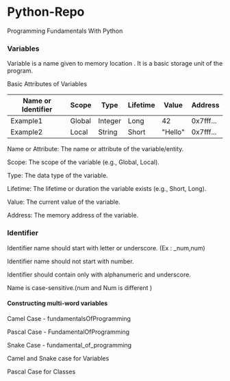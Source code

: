 # Python-Repo

Programming Fundamentals With Python

### Variables

Variable is a name given to memory location .
It is a basic storage unit of the program.

Basic Attributes of Variables

| Name or Identifier | Scope    | Type    | Lifetime | Value    | Address   |
| ------------------ | -------- | ------- | -------- | -------- | --------- |
| Example1          | Global   | Integer | Long     | 42       | 0x7fff... |
| Example2          | Local    | String  | Short    | "Hello"  | 0x7fff... |

Name or Attribute: The name or attribute of the variable/entity.

Scope: The scope of the variable (e.g., Global, Local).

Type: The data type of the variable.

Lifetime: The lifetime or duration the variable exists (e.g., Short, Long).

Value: The current value of the variable.

Address: The memory address of the variable.

### Identifier

Identifier name should start with letter or underscore. (Ex : _num,num)

Identifier name should not start with number.

Identifier should contain only with alphanumeric and underscore.

Name is case-sensitive.(num and Num is different )

#### Constructing multi-word variables

Camel Case - fundamentalsOfProgramming

Pascal Case - FundamentalOfProgramming

Snake Case - fundamental_of_programming

Camel and Snake case for Variables

Pascal Case for Classes






